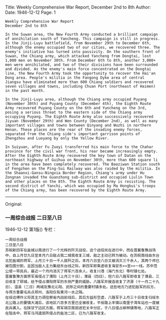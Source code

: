 Title: Weekly Comprehensive War Report, December 2nd to 8th
Author:
Date: 1946-12-12
Page: 1

    Weekly Comprehensive War Report
    December 2nd to 8th

    In the Suwan area, the New Fourth Army conducted a brilliant campaign of annihilation south of Yancheng. This campaign is still in progress. In the Jinji-Luyu battlefield, from November 29th to December 6th, although the enemy occupied two of our cities, we recovered three. The enemy's initiative has turned into passivity. On the southern front of Suwan, the Chiang army, which attacked Yancheng from Dongtai, lost 1,000 men on November 30th. From December 6th to 8th, another 3,000+ men were annihilated, and two of their divisions have been surrounded and divided. As the enemy's main force concentrated on the Dongtai line, the New Fourth Army took the opportunity to recover the Hai'an Dong area. People's militia in the Fangong Dyke area of central Jiangsu have eliminated more than 600 Chiang soldiers and recovered seven villages and towns, including Chuan Port (northeast of Haimen) in the past month.

    In the Jinji-Luyu area, although the Chiang army occupied Puyang (November 30th) and Puyang County (December 4th), the Eighth Route Army recovered Puyang County on the 6th and Yuncheng on the 3rd, posing a serious threat to the eastern side of the Chiang army occupying Puyang. The Eighth Route Army also successively recovered Jiyuan (November 29th) and Wen County (December 2nd), as well as many important villages and towns between Qinyang and Wuzhi in northern Henan. These places are the rear of the invading enemy forces, separated from the Chiang side's important garrison points of Zhengzhou and Luoyang by only the Yellow River.

    In Suiyuan, after Fu Zuoyi transferred his main force to the Chahar province for the civil war front, his rear became increasingly empty. After the Eighth Route Army recovered the key town of Datan on the northeast highway of Guihua on November 30th, more than 600 square li in the area have been completely recovered. The Baoziwan Station south of Fengzhen on the Ping-Sui Railway was also raided by the militia. In the Shaanxi-Gansu-Ningxia Border Region, Chiang's army under Hu Zongnan invaded the Guanzhong sub-district and occupied Liulin Town and other places on the 8th. The Eighth Route Army is resisting. The second district of Yanchi, which was occupied by Ma Hongkui's troops of the Chiang army, has been recovered by the Eighth Route Army.



<hr /> 

Original: 


### 一周综合战报  二日至八日

1946-12-12
第1版()
专栏：

    一周综合战报
    二日至八日
    苏皖新四军在盐城以南进行了一个光辉的歼灭战役，这个战役尚在进行中，而在晋冀鲁豫战场中，自上月廿九日至本月六日敌占我二城我收复三城，敌之主动已转为被动。在苏皖南线由东台北犯盐城的蒋军，上月三十日一千人就歼之后，本月六日至八日又被消灭三千余人，其两个师已被包围分割，且因当敌人主力集结东台线之际，新四军即乘虚收复海安东××至××一线。苏中范公堤一带民兵，最近一个月内消灭了蒋军六百余人，收复川港（海门东北）等村镇七处。
    晋冀鲁豫方面蒋军虽侵占了濮阳（上月三十日），濮县（四日），但六日八路军即收复了濮县，三日收复了郓城，给予侵占濮阳蒋军的东侧严重的威胁。八路军并接连收复了济源（十一月二十九日）、温县（二日）两城及豫北沁阳、武陟之间的重要村镇多处。这些地方乃进犯敌军的后方，与蒋方重要屯兵点郑州、洛阳仅有黄河一水之隔。
    在绥远傅作义将其主力调往察省内战前线后，其后方益形空虚，八路军于上月三十日收复归绥东北公路上的要镇大滩后，该地区六百多方里已全被收复。平绥路上丰镇以南堡子湾车站也一度被民兵袭入。在陕甘宁边区方面，蒋军胡宗南部进犯关中分区，于八日侵占柳林镇等地，八路军正在阻击中，蒋军马鸿逵部所侵占的盐池二区，已为八路军收复。
